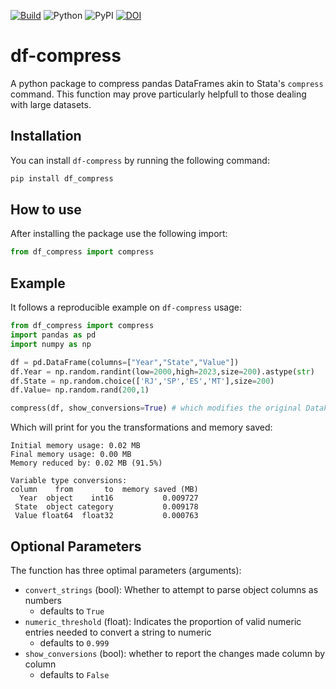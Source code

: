 [![Build](https://github.com/phchavesmaia/df-compress/actions/workflows/main.yaml/badge.svg)](https://github.com/phchavesmaia/df-compress/actions/workflows/main.yaml) 
![Python](https://img.shields.io/badge/python-3.13-blue.svg)
![PyPI](https://img.shields.io/pypi/v/df-compress?label=pypi%20package)
[![DOI](https://zenodo.org/badge/960013907.svg)](https://doi.org/10.5281/zenodo.15148480)

# df-compress
A python package to compress pandas DataFrames akin to Stata's `compress` command. This function may prove particularly helpfull to those dealing with large datasets.

## Installation
You can install `df-compress` by running the following command:
```python
pip install df_compress
```

## How to use
After installing the package use the following import: 
```python
from df_compress import compress
```

## Example
It follows a reproducible example on `df-compress` usage:
```python
from df_compress import compress
import pandas as pd
import numpy as np

df = pd.DataFrame(columns=["Year","State","Value"])
df.Year = np.random.randint(low=2000,high=2023,size=200).astype(str)
df.State = np.random.choice(['RJ','SP','ES','MT'],size=200)
df.Value= np.random.rand(200,1)

compress(df, show_conversions=True) # which modifies the original DataFrame without needing to reassign it
```
Which will print for you the transformations and memory saved:
```
Initial memory usage: 0.02 MB
Final memory usage: 0.00 MB
Memory reduced by: 0.02 MB (91.5%)

Variable type conversions:
column    from       to  memory saved (MB)
  Year  object    int16           0.009727
 State  object category           0.009178
 Value float64  float32           0.000763
```
## Optional Parameters
The function has three optimal parameters (arguments):
  - `convert_strings` (bool): Whether to attempt to parse object columns as numbers
    - defaults to `True`
  - `numeric_threshold` (float): Indicates the proportion of valid numeric entries needed to convert a string to numeric
    - defaults to `0.999`   
  - `show_conversions` (bool): whether to report the changes made column by column
    - defaults to `False`

